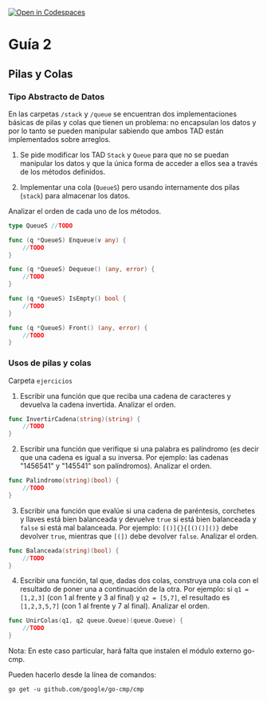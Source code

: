 [![Open in Codespaces](https://classroom.github.com/assets/launch-codespace-7f7980b617ed060a017424585567c406b6ee15c891e84e1186181d67ecf80aa0.svg)](https://classroom.github.com/open-in-codespaces?assignment_repo_id=10793277)
# Guía 2

## Pilas y Colas

### Tipo Abstracto de Datos

En las carpetas `/stack` y `/queue` se encuentran dos implementaciones básicas de pilas y colas que tienen un problema: no encapsulan los datos y por lo tanto se pueden manipular sabiendo que ambos TAD están implementados sobre arreglos.

1. Se pide modificar los TAD `Stack` y `Queue` para que no se puedan manipular los datos y que la única forma de acceder a ellos sea a través de los métodos definidos.

2. Implementar una cola (`QueueS`) pero usando internamente dos pilas (`stack`) para almacenar los datos.

Analizar el orden de cada uno de los métodos.

```go
type QueueS //TODO

func (q *QueueS) Enqueue(v any) {
    //TODO
}

func (q *QueueS) Dequeue() (any, error) {
    //TODO
}

func (q *QueueS) IsEmpty() bool {
    //TODO
}

func (q *QueueS) Front() (any, error) {
    //TODO
}

```

### Usos de pilas y colas
Carpeta `ejercicios`

1. Escribir una función que que reciba una cadena de caracteres y devuelva la cadena invertida. Analizar el orden.

```go
func InvertirCadena(string)(string) {
    //TODO
}
```

2. Escribir una función que verifique si una palabra es palíndromo (es decir que una cadena es igual a su inversa. Por ejemplo: las cadenas "1456541" y "145541" son palíndromos). Analizar el orden.

```go
func Palindromo(string)(bool) {
    //TODO
}
```

3. Escribir una función que evalúe si una cadena de paréntesis, corchetes y llaves está bien balanceada y devuelve `true` si está bien balanceada y `false` si está mal balanceada. Por ejemplo: `[()]{}{[()()]()}` debe devolver `true`, mientras que `[(])` debe devolver `false`. Analizar el orden.

```go
func Balanceada(string)(bool) {
    //TODO
}
```

4. Escribir una función, tal que, dadas dos colas, construya una cola con el resultado de poner una a continuación de la otra. Por ejemplo: si `q1 = [1,2,3]` (con 1 al frente y 3 al final) y `q2 = [5,7]`, el resultado es `[1,2,3,5,7]` (con 1 al frente y 7 al final). Analizar el orden.

```go
func UnirColas(q1, q2 queue.Queue)(queue.Queue) {
    //TODO
}
```

Nota: En este caso particular, hará falta que instalen el módulo externo go-cmp.

Pueden hacerlo desde la línea de comandos:

```shell
go get -u github.com/google/go-cmp/cmp
```
